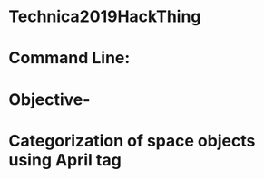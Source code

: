 # Technica2019HackThing
# 
# Command Line: 
# Objective-
# Categorization of space objects using April tag
#
#
